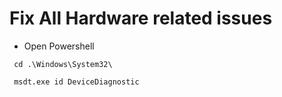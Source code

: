 # Fix All Hardware related issues

- Open Powershell

` cd .\Windows\System32\`

` msdt.exe id DeviceDiagnostic`

